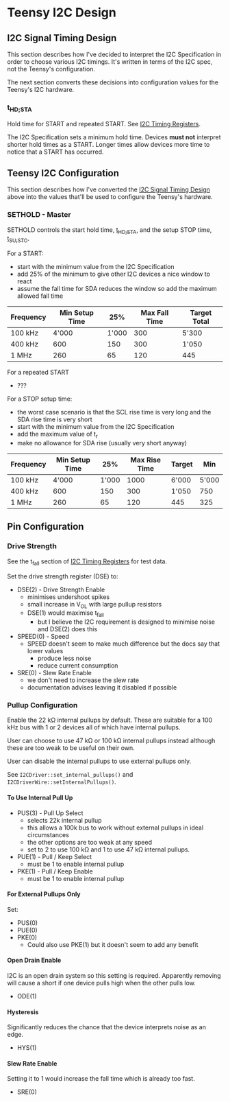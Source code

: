 # Teensy I2C Design

## I2C Signal Timing Design
This section describes how I've decided to interpret the I2C Specification
in order to choose various I2C timings. It's written in terms of the I2C
spec, not the Teensy's configuration.

The next section converts these decisions into configuration values for the
Teensy's I2C hardware.

### t<sub>HD;STA</sub>
Hold time for START and repeated START. See [I2C Timing Registers](i2c_timing_registers.md#tsubhdstasub).

The I2C Specification sets a minimum hold time. Devices **must not** interpret
shorter hold times as a START. Longer times allow devices more time
to notice that a START has occurred.

## Teensy I2C Configuration
This section describes how I've converted the [I2C Signal Timing Design](#i2c-signal-timing-design)
above into the values that'll be used to configure the Teensy's hardware.

### SETHOLD - Master
SETHOLD controls the start hold time, [t<sub>HD;STA</sub>](i2c_timing_registers.md#tsubhdstasub),
and the setup STOP time, [t<sub>SU;STO</sub>](i2c_timing_registers.md#tsubsustosub).

For a START:
* start with the minimum value from the I2C Specification
* add 25% of the minimum to give other I2C devices a nice window to react
* assume the fall time for SDA reduces the window so add the maximum
  allowed fall time

| Frequency | Min Setup Time | 25%   | Max Fall Time | Target Total |
|-----------|----------------|-------|---------------|--------------|
| 100 kHz   | 4'000          | 1'000 | 300           | 5'300        |
| 400 kHz   | 600            | 150   | 300           | 1'050        |
| 1 MHz     | 260            | 65    | 120           | 445          |

For a repeated START
* ???

For a STOP setup time:
* the worst case scenario is that the SCL rise time is very long
  and the SDA rise time is very short
* start with the minimum value from the I2C Specification
* add the maximum value of t<sub>r</sub>
* make no allowance for SDA rise (usually very short anyway)

| Frequency | Min Setup Time | 25%   | Max Rise Time | Target       | Min   |
|-----------|----------------|-------|---------------|--------------| ----- |
| 100 kHz   | 4'000          | 1'000 | 1000          | 6'000        | 5'000 |
| 400 kHz   | 600            | 150   | 300           | 1'050        |   750 |
| 1 MHz     | 260            | 65    | 120           | 445          |   325 |

## Pin Configuration

### Drive Strength
See the t<sub>fall</sub> section of [I2C Timing Registers](i2c_timing_registers.md#tsubfallsub)
for test data.

Set the drive strength register (DSE) to:
* DSE(2) - Drive Strength Enable
  * minimises undershoot spikes
  * small increase in V<sub>OL</sub> with large pullup resistors
  * DSE(1) would maximise t<sub>fall</sub>
    * but I believe the I2C requirement is designed to minimise noise and DSE(2) does this
* SPEED(0) - Speed
  * SPEED doesn't seem to make much difference but the docs say that lower values
    * produce less noise
    * reduce current consumption
* SRE(0) - Slew Rate Enable
  * we don't need to increase the slew rate
  * documentation advises leaving it disabled if possible

### Pullup Configuration
Enable the 22 kΩ internal pullups by default. These are suitable for a 100 kHz
bus with 1 or 2 devices all of which have internal pullups.

User can choose to use 47 kΩ or 100 kΩ internal pullups instead although
these are too weak to be useful on their own.

User can disable the internal pullups to use external pullups only.

See `I2CDriver::set_internal_pullups()` and `I2CDriverWire::setInternalPullups()`. 

#### To Use Internal Pull Up
* PUS(3) - Pull Up Select
  * selects 22k internal pullup
  * this allows a 100k bus to work without external pullups in ideal circumstances 
  * the other options are too weak at any speed
  * set to 2 to use 100 kΩ and 1 to use 47 kΩ internal pullups.
* PUE(1) - Pull / Keep Select
  * must be 1 to enable internal pullup
* PKE(1) - Pull / Keep Enable
  * must be 1 to enable internal pullup

#### For External Pullups Only
Set:
* PUS(0)
* PUE(0)
* PKE(0)
  * Could also use PKE(1) but it doesn't seem to add any benefit

#### Open Drain Enable
I2C is an open drain system so this setting is required. Apparently
removing will cause a short if one device pulls high when the other
pulls low.
* ODE(1)

#### Hysteresis
Significantly reduces the chance that the device interprets noise as an edge. 
* HYS(1)

#### Slew Rate Enable
Setting it to 1 would increase the fall time which is already too fast. 
* SRE(0)